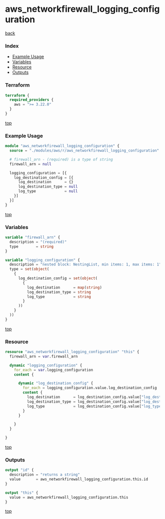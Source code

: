 # aws_networkfirewall_logging_configuration

[back](../aws.md)

### Index

- [Example Usage](#example-usage)
- [Variables](#variables)
- [Resource](#resource)
- [Outputs](#outputs)

### Terraform

```terraform
terraform {
  required_providers {
    aws = ">= 3.22.0"
  }
}
```

[top](#index)

### Example Usage

```terraform
module "aws_networkfirewall_logging_configuration" {
  source = "./modules/aws/r/aws_networkfirewall_logging_configuration"

  # firewall_arn - (required) is a type of string
  firewall_arn = null

  logging_configuration = [{
    log_destination_config = [{
      log_destination      = {}
      log_destination_type = null
      log_type             = null
    }]
  }]
}
```

[top](#index)

### Variables

```terraform
variable "firewall_arn" {
  description = "(required)"
  type        = string
}

variable "logging_configuration" {
  description = "nested block: NestingList, min items: 1, max items: 1"
  type = set(object(
    {
      log_destination_config = set(object(
        {
          log_destination      = map(string)
          log_destination_type = string
          log_type             = string
        }
      ))
    }
  ))
}
```

[top](#index)

### Resource

```terraform
resource "aws_networkfirewall_logging_configuration" "this" {
  firewall_arn = var.firewall_arn

  dynamic "logging_configuration" {
    for_each = var.logging_configuration
    content {

      dynamic "log_destination_config" {
        for_each = logging_configuration.value.log_destination_config
        content {
          log_destination      = log_destination_config.value["log_destination"]
          log_destination_type = log_destination_config.value["log_destination_type"]
          log_type             = log_destination_config.value["log_type"]
        }
      }

    }
  }

}
```

[top](#index)

### Outputs

```terraform
output "id" {
  description = "returns a string"
  value       = aws_networkfirewall_logging_configuration.this.id
}

output "this" {
  value = aws_networkfirewall_logging_configuration.this
}
```

[top](#index)
